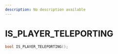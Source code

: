 ```yaml
---
description: No description available 
---
```


# IS_PLAYER_TELEPORTING

```cpp
bool IS_PLAYER_TELEPORTING();
```